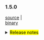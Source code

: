 ### 1.5.0 	

 [source](https://github.com/seata/seata/archive/v1.5.0.zip) |	
 [binary](https://github.com/seata/seata/releases/download/v1.5.0/seata-server-1.5.0.zip) 	

<details>	
  <summary><mark>Release notes</mark></summary>	


  ### Seata 1.5.0	

  Seata 1.5.0 Released.	

  Seata is an easy-to-use, high-performance, open source distributed transaction solution.	

  The version is updated as follows:	

  ### feature：	
- [[#3683](https://github.com/seata/seata/pull/3683)] support redis distributed lock to prevent multi TC competition




  ### bugfix：	




  ### optimize： 	

- [[#3678](https://github.com/seata/seata/pull/3678)] supplement missing configuration and new version documents

  ### test:	



  Thanks to these contributors for their code commits. Please report an unintended omission.  	

  - [slievrly](https://github.com/slievrly) 

  - [a364176773](https://github.com/a364176773)
  
  - [lightClouds917](https://github.com/lightClouds917)

    

  Also, we receive many valuable issues, questions and advices from our community. Thanks for you all.	

   #### Link	

   - **Seata:** https://github.com/seata/seata  	
   - **Seata-Samples:** https://github.com/seata/seata-samples   	
   - **Release:** https://github.com/seata/seata/releases	
   - **WebSite:** https://seata.io	


</details>
